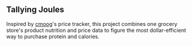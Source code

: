 ## Tallying Joules

Inspired by [cmoog](https://github.com/cmoog/traderjoes)'s price tracker, this project combines one grocery store's product nutrition and price data to figure the most dollar-efficient way to purchase protein and calories.